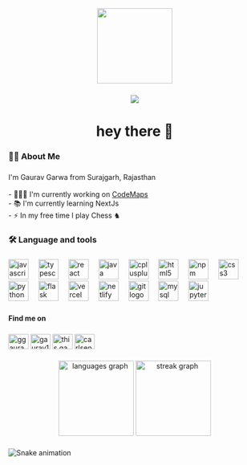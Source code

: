 <div align="center">
<img height="150" src="https://media.giphy.com/media/h0Cq1ClzO3UpupFPjP/giphy.gif"  />
</div>

###

<div align="center">
  
  [![](https://visitcount.itsvg.in/api?id=gaurav1832&pretty=true)](https://visitcount.itsvg.in)
</div>

###

<h1 align="center">hey there 👋</h1>

###

<h3 align="left">👩‍💻  About Me</h3>

###

<p align="left">I'm Gaurav Garwa from Surajgarh, Rajasthan<br><br>-  👨🏻‍💻 I'm currently working on <a href="https://github.com/gaurav1832/CodeMaps">CodeMaps<a/> <br>- 📚 I'm currently learning NextJs<br>- ⚡ In my free time I play Chess ♞</p>

###

<h3 align="left">🛠 Language and tools</h3>

###

<div align="left">
  <img src="https://cdn.jsdelivr.net/gh/devicons/devicon/icons/javascript/javascript-original.svg" height="40" alt="javascript logo"  />
  <img width="12" />
  <img src="https://cdn.jsdelivr.net/gh/devicons/devicon/icons/typescript/typescript-original.svg" height="40" alt="typescript logo"  />
  <img width="12" />
  <img src="https://cdn.jsdelivr.net/gh/devicons/devicon/icons/react/react-original.svg" height="40" alt="react logo"  />
  <img width="12" />
  <img src="https://cdn.jsdelivr.net/gh/devicons/devicon/icons/java/java-original.svg" height="40" alt="java logo"  />
  <img width="12" />
  <img src="https://cdn.jsdelivr.net/gh/devicons/devicon/icons/cplusplus/cplusplus-original.svg" height="40" alt="cplusplus logo"  />
  <img width="12" />
  <img src="https://cdn.jsdelivr.net/gh/devicons/devicon/icons/html5/html5-original.svg" height="40" alt="html5 logo"  />
  <img width="12" />
  <img src="https://cdn.jsdelivr.net/gh/devicons/devicon/icons/npm/npm-original-wordmark.svg" height="40" alt="npm logo"  />
  <img width="12" />
  <img src="https://cdn.simpleicons.org/css3/1572B6" height="40" alt="css3 logo"  />
  <img width="12" />
  <img src="https://cdn.jsdelivr.net/gh/devicons/devicon/icons/python/python-original.svg" height="40" alt="python logo"  />
  <img width="12" />
  <img src="https://skillicons.dev/icons?i=flask" height="40" alt="flask logo"  />
  <img width="12" />
  <img src="https://skillicons.dev/icons?i=vercel" height="40" alt="vercel logo"  />
  <img width="12" />
  <img src="https://skillicons.dev/icons?i=netlify" height="40" alt="netlify logo"  />
  <img width="12" />
  <img src="https://cdn.simpleicons.org/git/F05032" height="40" alt="git logo"  />
  <img width="12" />
  <img src="https://cdn.simpleicons.org/mysql/4479A1" height="40" alt="mysql logo"  />
  <img width="12" />
  <img src="https://cdn.simpleicons.org/jupyter/F37626" height="40" alt="jupyter logo"  />
</div>

###

<h4 align="left">Find me on</h4>

###

<p align="left">
<a href="https://twitter.com/ggauravvvvv" target="blank"><img align="center" src="https://raw.githubusercontent.com/rahuldkjain/github-profile-readme-generator/master/src/images/icons/Social/twitter.svg" alt="ggauravvvvv" height="30" width="40" /></a>
<a href="https://linkedin.com/in/gaurav1832" target="blank"><img align="center" src="https://raw.githubusercontent.com/rahuldkjain/github-profile-readme-generator/master/src/images/icons/Social/linked-in-alt.svg" alt="gaurav1832" height="30" width="40" /></a>
<a href="https://instagram.com/this.gaurav" target="blank"><img align="center" src="https://raw.githubusercontent.com/rahuldkjain/github-profile-readme-generator/master/src/images/icons/Social/instagram.svg" alt="this.gaurav" height="30" width="40" /></a>
<a href="https://www.leetcode.com/carlsen_magnus" target="blank"><img align="center" src="https://raw.githubusercontent.com/rahuldkjain/github-profile-readme-generator/master/src/images/icons/Social/leet-code.svg" alt="carlsen_magnus" height="30" width="40" /></a>
</p>

###

<div align="center">
  <img src="https://github-readme-stats.vercel.app/api/top-langs?username=gaurav1832&locale=en&hide_title=true&layout=compact&card_width=320&langs_count=8&theme=dark&hide_border=true&order=2" height="150" alt="languages graph"  />
  <img src="https://streak-stats.demolab.com?user=gaurav1832&locale=en&mode=daily&theme=dark&hide_border=true&border_radius=5&order=3" height="150" alt="streak graph"  />
</div>

###

<img src="https://raw.githubusercontent.com/gaurav1832/gaurav1832/output/snake.svg" alt="Snake animation" />

###






